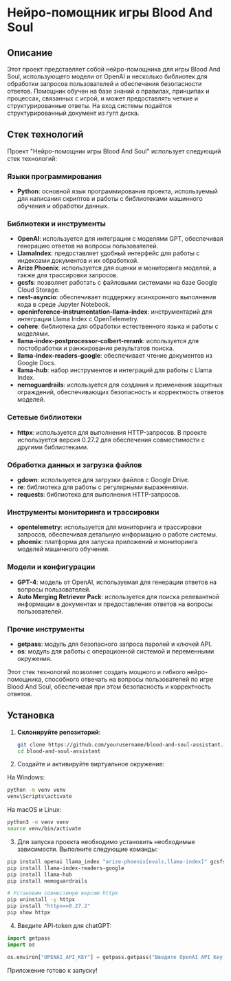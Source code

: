 # Нейро-помощник игры Blood And Soul

## Описание

Этот проект представляет собой нейро-помощника для игры Blood And Soul, использующего модели от OpenAI и несколько библиотек для обработки запросов пользователей и обеспечения безопасности ответов. Помощник обучен на базе знаний о правилах, принципах и процессах, связанных с игрой, и может предоставлять четкие и структурированные ответы. На вход системы подаётся структурированный документ из гугл диска. 

## Стек технологий

Проект "Нейро-помощник игры Blood And Soul" использует следующий стек технологий:

### Языки программирования

- **Python**: основной язык программирования проекта, используемый для написания скриптов и работы с библиотеками машинного обучения и обработки данных.

### Библиотеки и инструменты

- **OpenAI**: используется для интеграции с моделями GPT, обеспечивая генерацию ответов на вопросы пользователей.
- **LlamaIndex**: предоставляет удобный интерфейс для работы с индексами документов и их обработкой.
- **Arize Phoenix**: используется для оценки и мониторинга моделей, а также для трассировки запросов.
- **gcsfs**: позволяет работать с файловыми системами на базе Google Cloud Storage.
- **nest-asyncio**: обеспечивает поддержку асинхронного выполнения кода в среде Jupyter Notebook.
- **openinference-instrumentation-llama-index**: инструментарий для интеграции Llama Index с OpenTelemetry.
- **cohere**: библиотека для обработки естественного языка и работы с моделями.
- **llama-index-postprocessor-colbert-rerank**: используется для постобработки и ранжирования результатов поиска.
- **llama-index-readers-google**: обеспечивает чтение документов из Google Docs.
- **llama-hub**: набор инструментов и интеграций для работы с Llama Index.
- **nemoguardrails**: используется для создания и применения защитных ограждений, обеспечивающих безопасность и корректность ответов моделей.

### Сетевые библиотеки

- **httpx**: используется для выполнения HTTP-запросов. В проекте используется версия 0.27.2 для обеспечения совместимости с другими библиотеками.

### Обработка данных и загрузка файлов

- **gdown**: используется для загрузки файлов с Google Drive.
- **re**: библиотека для работы с регулярными выражениями.
- **requests**: библиотека для выполнения HTTP-запросов.

### Инструменты мониторинга и трассировки

- **opentelemetry**: используется для мониторинга и трассировки запросов, обеспечивая детальную информацию о работе системы.
- **phoenix**: платформа для запуска приложений и мониторинга моделей машинного обучения.

### Модели и конфигурации

- **GPT-4**: модель от OpenAI, используемая для генерации ответов на вопросы пользователей.
- **Auto Merging Retriever Pack**: используется для поиска релевантной информации в документах и предоставления ответов на вопросы пользователей.

### Прочие инструменты

- **getpass**: модуль для безопасного запроса паролей и ключей API.
- **os**: модуль для работы с операционной системой и переменными окружения.

Этот стек технологий позволяет создать мощного и гибкого нейро-помощника, способного отвечать на вопросы пользователей по игре Blood And Soul, обеспечивая при этом безопасность и корректность ответов.

## Установка

1. **Склонируйте репозиторий**:

   ```bash
   git clone https://github.com/yourusername/blood-and-soul-assistant.git
   cd blood-and-soul-assistant

2. Создайте и активируйте виртуальное окружение:

На Windows:
```bash
python -m venv venv
venv\Scripts\activate
```
На macOS и Linux:

```bash
python3 -m venv venv
source venv/bin/activate
```

3. Для запуска проекта необходимо установить необходимые зависимости. Выполните следующие команды:

```bash
pip install openai llama_index "arize-phoenix[evals,llama-index]" gcsfs nest-asyncio "openinference-instrumentation-llama-index>=2.0.0"
pip install llama-index-readers-google
pip install llama-hub
pip install nemoguardrails

# Установим совместимую версию httpx
pip uninstall -y httpx
pip install "httpx==0.27.2"
pip show httpx
```
4. Введите API-token для chatGPT:

```python
import getpass
import os

os.environ["OPENAI_API_KEY"] = getpass.getpass("Введите OpenAI API Key:")
```
Приложение готово к запуску!
